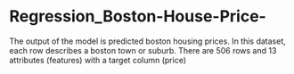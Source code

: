 # Regression_Boston-House-Price-
The output of the model is predicted boston housing prices.
In this dataset, each row describes a boston town or suburb. There are 506 rows and 13 attributes (features) with a target column (price)
